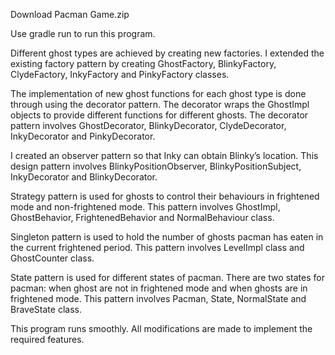 Download Pacman Game.zip

Use gradle run to run this program.

Different ghost types are achieved by creating new factories. I extended the existing factory pattern by creating GhostFactory, BlinkyFactory, ClydeFactory, InkyFactory and PinkyFactory classes.

The implementation of new ghost functions for each ghost type is done through using the decorator pattern. The decorator wraps the GhostImpl objects to provide different functions for different ghosts. The decorator pattern involves GhostDecorator, BlinkyDecorator, ClydeDecorator, InkyDecorator and PinkyDecorator.

I created an observer pattern so that Inky can obtain Blinky’s location. This design pattern involves BlinkyPositionObserver, BlinkyPositionSubject, InkyDecorator and BlinkyDecorator.

Strategy pattern is used for ghosts to control their behaviours in frightened mode and non-frightened mode. This pattern involves GhostImpl, GhostBehavior, FrightenedBehavior and NormalBehaviour class.

Singleton pattern is used to hold the number of ghosts pacman has eaten in the current frightened period. This pattern involves LevelImpl class and GhostCounter class.

State pattern is used for different states of pacman. There are two states for pacman: when ghost are not in frightened mode and when ghosts are in frightened mode. This pattern involves Pacman, State, NormalState and BraveState class.

This program runs smoothly. All modifications are made to implement the required features.
